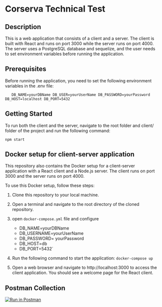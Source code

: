 # Corserva Technical Test

## Description

This is a web application that consists of a client and a server. The client is built with React and runs on port 3000 while the server runs on port 4000. The server uses a PostgreSQL database and sequelize, and the user needs to set environment variables before running the application.

## Prerequisites

Before running the application, you need to set the following environment variables in the .env file:

`    DB_NAME=yourDBName
    DB_USER=yourUserName
    DB_PASSWORD=yourPassword
    DB_HOST=localhost
    DB_PORT=5432
   `

## Getting Started

To run both the client and the server, navigate to the root folder and client/ folder of the project and run the following command:

`npm start`

## Docker setup for client-server application

This repository also contains the Docker setup for a client-server application with a React client and a Node.js server. The client runs on port 3000 and the server runs on port 4000.

To use this Docker setup, follow these steps:

1. Clone this repository to your local machine.
2. Open a terminal and navigate to the root directory of the cloned repository.
3. open `docker-compose.yml` file and configure
   - DB_NAME=yourDBName
   - DB_USERNAME=yourUserName
   - DB_PASSWORD= yourPassword
   - DB_HOST=db
   - DB_PORT=5432`
4. Run the following command to start the application:
   `docker-compose up`

5. Open a web browser and navigate to http://localhost:3000 to access the client application. You should see a welcome page for the React client.

## Postman Collection

[![Run in Postman](https://run.pstmn.io/button.svg)](https://api.postman.com/collections/11870885-56e498f3-0c77-409d-8ab9-36cb1737d3e8?access_key=PMAT-01GTKMQTT1X0A1WSQEFTXFGJSX#?env%5Bmy-environment%5D=W10=)
